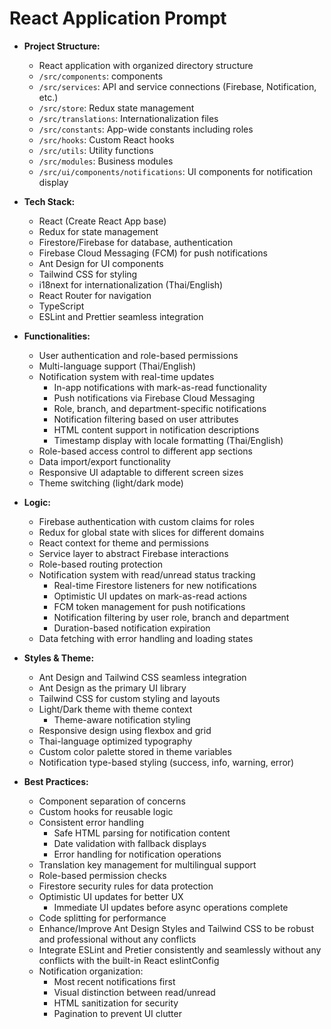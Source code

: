 # React Application Prompt

- **Project Structure:**

  - React application with organized directory structure
  - `/src/components`: components
  - `/src/services`: API and service connections (Firebase, Notification, etc.)
  - `/src/store`: Redux state management
  - `/src/translations`: Internationalization files
  - `/src/constants`: App-wide constants including roles
  - `/src/hooks`: Custom React hooks
  - `/src/utils`: Utility functions
  - `/src/modules`: Business modules
  - `/src/ui/components/notifications`: UI components for notification display

- **Tech Stack:**

  - React (Create React App base)
  - Redux for state management
  - Firestore/Firebase for database, authentication
  - Firebase Cloud Messaging (FCM) for push notifications
  - Ant Design for UI components
  - Tailwind CSS for styling
  - i18next for internationalization (Thai/English)
  - React Router for navigation
  - TypeScript
  - ESLint and Prettier seamless integration

- **Functionalities:**

  - User authentication and role-based permissions
  - Multi-language support (Thai/English)
  - Notification system with real-time updates
    - In-app notifications with mark-as-read functionality
    - Push notifications via Firebase Cloud Messaging
    - Role, branch, and department-specific notifications
    - Notification filtering based on user attributes
    - HTML content support in notification descriptions
    - Timestamp display with locale formatting (Thai/English)
  - Role-based access control to different app sections
  - Data import/export functionality
  - Responsive UI adaptable to different screen sizes
  - Theme switching (light/dark mode)

- **Logic:**

  - Firebase authentication with custom claims for roles
  - Redux for global state with slices for different domains
  - React context for theme and permissions
  - Service layer to abstract Firebase interactions
  - Role-based routing protection
  - Notification system with read/unread status tracking
    - Real-time Firestore listeners for new notifications
    - Optimistic UI updates on mark-as-read actions
    - FCM token management for push notifications
    - Notification filtering by user role, branch and department
    - Duration-based notification expiration
  - Data fetching with error handling and loading states

- **Styles & Theme:**

  - Ant Design and Tailwind CSS seamless integration
  - Ant Design as the primary UI library
  - Tailwind CSS for custom styling and layouts
  - Light/Dark theme with theme context
    - Theme-aware notification styling
  - Responsive design using flexbox and grid
  - Thai-language optimized typography
  - Custom color palette stored in theme variables
  - Notification type-based styling (success, info, warning, error)

- **Best Practices:**
  - Component separation of concerns
  - Custom hooks for reusable logic
  - Consistent error handling
    - Safe HTML parsing for notification content
    - Date validation with fallback displays
    - Error handling for notification operations
  - Translation key management for multilingual support
  - Role-based permission checks
  - Firestore security rules for data protection
  - Optimistic UI updates for better UX
    - Immediate UI updates before async operations complete
  - Code splitting for performance
  - Enhance/Improve Ant Design Styles and Tailwind CSS to be robust and professional without any conflicts
  - Integrate ESLint and Pretier consistently and seamlessly without any conflicts with the built-in React eslintConfig
  - Notification organization:
    - Most recent notifications first
    - Visual distinction between read/unread
    - HTML sanitization for security
    - Pagination to prevent UI clutter
